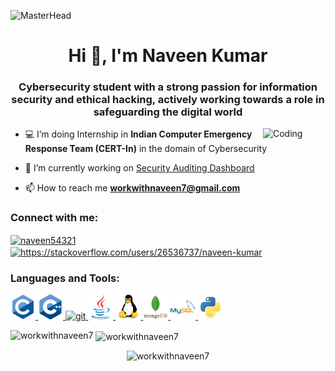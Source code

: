 ![MasterHead](https://hensoldt-cyber.com/wp-content/uploads/2022/03/cyber-security-cons-banner.jpg)
<h1 align="center">Hi 👋, I'm Naveen Kumar</h1>
<h3 align="center">Cybersecurity student with a strong passion for information security and ethical hacking, actively working towards a role in safeguarding the digital world</h3>

<img align="right" alt="Coding" width="100" src="https://media.istockphoto.com/id/468184140/vector/flat-illustration-of-security-center-lock-with-chain-around-lap.jpg?s=612x612&w=0&k=20&c=HBiFd2LiHjlDyUONBuWu8XpaaGcTMhwh-s3U5ji4K5M=">



- 💻 I’m doing Internship in **Indian Computer Emergency Response Team (CERT-In)** in the domain of Cybersecurity

- 🔭 I’m currently working on [Security Auditing Dashboard](https://github.com/workwithnaveen7/Security-Auditing-Dashboard)

- 📫 How to reach me **workwithnaveen7@gmail.com**

<h3 align="left">Connect with me:</h3>
<p align="left">
<a href="https://www.linkedin.com/in/naveenkumar54321/" target="blank"><img align="center" src="https://raw.githubusercontent.com/rahuldkjain/github-profile-readme-generator/master/src/images/icons/Social/linked-in-alt.svg" alt="naveen54321" height="30" width="40" /></a>
<a href="https://stackoverflow.com/users/26536737/naveen-kumar" target="blank"><img align="center" src="https://raw.githubusercontent.com/rahuldkjain/github-profile-readme-generator/master/src/images/icons/Social/stack-overflow.svg" alt="https://stackoverflow.com/users/26536737/naveen-kumar" height="30" width="40" /></a>
</p>

<h3 align="left">Languages and Tools:</h3>
<p align="left"> <a href="https://www.cprogramming.com/" target="_blank" rel="noreferrer"> <img src="https://raw.githubusercontent.com/devicons/devicon/master/icons/c/c-original.svg" alt="c" width="40" height="40"/> </a> <a href="https://www.w3schools.com/cpp/" target="_blank" rel="noreferrer"> <img src="https://raw.githubusercontent.com/devicons/devicon/master/icons/cplusplus/cplusplus-original.svg" alt="cplusplus" width="40" height="40"/> </a> <a href="https://git-scm.com/" target="_blank" rel="noreferrer"> <img src="https://www.vectorlogo.zone/logos/git-scm/git-scm-icon.svg" alt="git" width="40" height="40"/> </a> <a href="https://www.java.com" target="_blank" rel="noreferrer"> <img src="https://raw.githubusercontent.com/devicons/devicon/master/icons/java/java-original.svg" alt="java" width="40" height="40"/> </a> <a href="https://www.linux.org/" target="_blank" rel="noreferrer"> <img src="https://raw.githubusercontent.com/devicons/devicon/master/icons/linux/linux-original.svg" alt="linux" width="40" height="40"/> </a> <a href="https://www.mongodb.com/" target="_blank" rel="noreferrer"> <img src="https://raw.githubusercontent.com/devicons/devicon/master/icons/mongodb/mongodb-original-wordmark.svg" alt="mongodb" width="40" height="40"/> </a> <a href="https://www.mysql.com/" target="_blank" rel="noreferrer"> <img src="https://raw.githubusercontent.com/devicons/devicon/master/icons/mysql/mysql-original-wordmark.svg" alt="mysql" width="40" height="40"/> </a> <a href="https://www.python.org" target="_blank" rel="noreferrer"> <img src="https://raw.githubusercontent.com/devicons/devicon/master/icons/python/python-original.svg" alt="python" width="40" height="40"/> </a> </p>

<p><img align="left" src="https://github-readme-stats.vercel.app/api/top-langs?username=workwithnaveen7&show_icons=true&locale=en&layout=compact" alt="workwithnaveen7" /></p>

<p>&nbsp;<img align="center" src="https://github-readme-stats.vercel.app/api?username=workwithnaveen7&show_icons=true&locale=en" alt="workwithnaveen7" /></p>


<p align="center"> <img src="https://komarev.com/ghpvc/?username=workwithnaveen7&label=Profile%20views&color=0e75b6&style=flat" alt="workwithnaveen7" /> </p>


